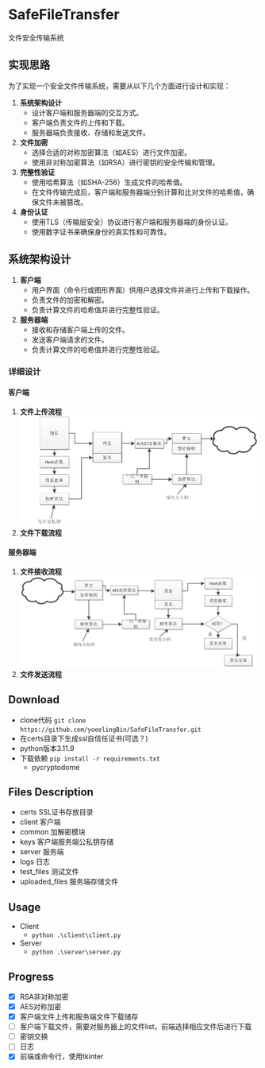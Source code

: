 # SafeFileTransfer

文件安全传输系统

## 实现思路

为了实现一个安全文件传输系统，需要从以下几个方面进行设计和实现：

1. **系统架构设计**
   - 设计客户端和服务器端的交互方式。
   - 客户端负责文件的上传和下载。
   - 服务器端负责接收、存储和发送文件。
2. **文件加密**
   - 选择合适的对称加密算法（如AES）进行文件加密。
   - 使用非对称加密算法（如RSA）进行密钥的安全传输和管理。
3. **完整性验证**
   - 使用哈希算法（如SHA-256）生成文件的哈希值。
   - 在文件传输完成后，客户端和服务器端分别计算和比对文件的哈希值，确保文件未被篡改。
4. **身份认证**
   - 使用TLS（传输层安全）协议进行客户端和服务器端的身份认证。
   - 使用数字证书来确保身份的真实性和可靠性。

## 系统架构设计

1. **客户端**
   - 用户界面（命令行或图形界面）供用户选择文件并进行上传和下载操作。
   - 负责文件的加密和解密。
   - 负责计算文件的哈希值并进行完整性验证。
2. **服务器端**
   - 接收和存储客户端上传的文件。
   - 发送客户端请求的文件。
   - 负责计算文件的哈希值并进行完整性验证。

### 详细设计

#### 客户端

1. **文件上传流程**
    ![alt text](image.png)
1. **文件下载流程**
   
#### 服务器端

1. **文件接收流程**
    ![alt text](image-1.png)
1. **文件发送流程**

## Download

- clone代码 `git clone https://github.com/yoeelingBin/SafeFileTransfer.git`
- 在certs目录下生成ssl自信任证书(可选？)
- python版本3.11.9
- 下载依赖 `pip install -r requirements.txt`
  - pycryptodome

## Files Description

- certs SSL证书存放目录
- client 客户端
- common 加解密模块
- keys 客户端服务端公私钥存储
- server 服务端
- logs 日志
- test_files 测试文件
- uploaded_files 服务端存储文件

## Usage

- Client
  - `python .\client\client.py`
- Server
  - `python .\server\server.py`

## Progress

- [x] RSA非对称加密
- [x] AES对称加密
- [x] 客户端文件上传和服务端文件下载储存
- [ ] 客户端下载文件，需要对服务器上的文件list，前端选择相应文件后进行下载
- [ ] 密钥交换
- [ ] 日志
- [x] 前端或命令行，使用tkinter
